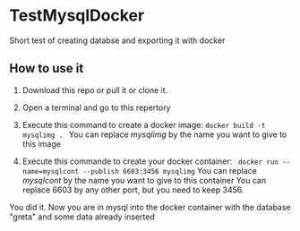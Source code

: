 # TestMysqlDocker
Short test of creating databse and exporting it with docker

## How to use it

1) Download this repo or pull it or clone it.
2) Open a terminal and go to this repertory
3) Execute this command to create a docker image:
```docker build -t mysqlimg . ```
You can replace *mysqlimg* by the name you want to give to this image

4) Execute this commande to create your docker container:
``` docker run --name=mysqlcont --publish 6603:3456 mysqlimg```
You can replace *mysqlcont* by the name you want to give to this container
You can replace 6603 by any other port, but you need to keep 3456.

You did it. Now you are in mysql into the docker container with the database "greta" and some data already inserted
